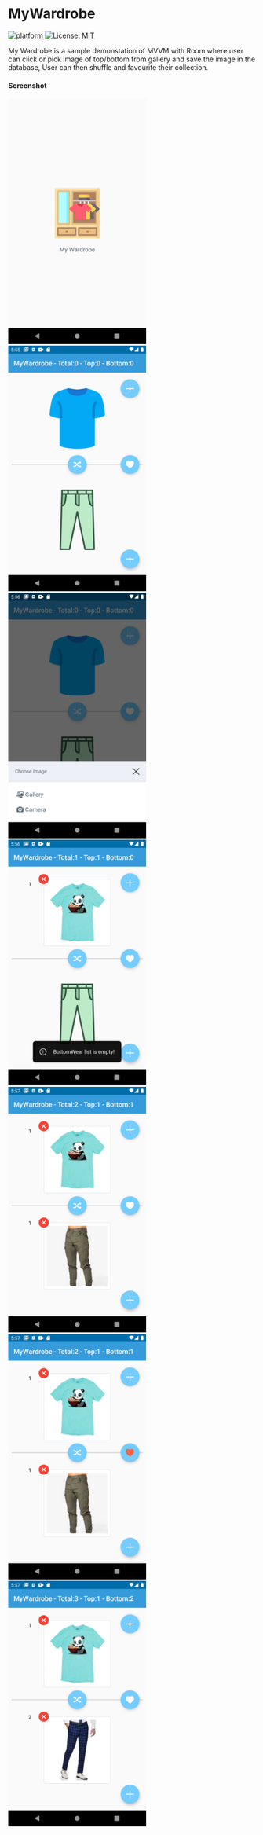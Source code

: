 # MyWardrobe
[![platform](https://img.shields.io/badge/Platform-Android-green.svg)](https://www.android.com)
[![License: MIT](https://img.shields.io/badge/License-MIT-yellow.svg)](https://raw.githubusercontent.com/KalpeshTalkar/KGenericRecyclerAdapter/master/LICENSE)

My Wardrobe is a sample demonstation of MVVM with Room where user can click or pick image of top/bottom from gallery and save the image in the database, User can then shuffle and favourite their collection.

#### Screenshot
<img src="images/1.png"  height="500" /><img src="images/2.png"  height="500" /><img src="images/3.png"  height="500" /><img src="images/4.png"  height="500" /><img src="images/5.png"  height="500" /><img src="images/6.png"  height="500" /><img src="images/7.png"  height="500" />
